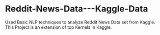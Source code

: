 # Reddit-News-Data---Kaggle-Data
Used Basic NLP techniques to analyze Reddit News Data set from Kaggle. This Project is an extension of top Kernels in Kaggle.
